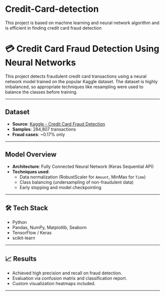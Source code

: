 # Credit-Card-detection
This project is based on machine learning and neural network algorithm and is efficient in finding credit card fraud detection 

# 💳 Credit Card Fraud Detection Using Neural Networks

This project detects fraudulent credit card transactions using a neural network model trained on the popular Kaggle dataset. The dataset is highly imbalanced, so appropriate techniques like resampling were used to balance the classes before training.

---

##  Dataset

- **Source**: [Kaggle - Credit Card Fraud Detection](https://www.kaggle.com/datasets/mlg-ulb/creditcardfraud)
- **Samples**: 284,807 transactions
- **Fraud cases**: ~0.17% only

---

##  Model Overview

- **Architecture**: Fully Connected Neural Network (Keras Sequential API)
- **Techniques used**:
  - Data normalization (RobustScaler for `Amount`, MinMax for `Time`)
  - Class balancing (undersampling of non-fraudulent data)
  - Early stopping and model checkpointing

---

## 🛠 Tech Stack

- Python
- Pandas, NumPy, Matplotlib, Seaborn
- TensorFlow / Keras
- scikit-learn

---

## 📈 Results

- Achieved high precision and recall on fraud detection.
- Evaluation via confusion matrix and classification report.
- Custom visualization heatmaps included.

---




